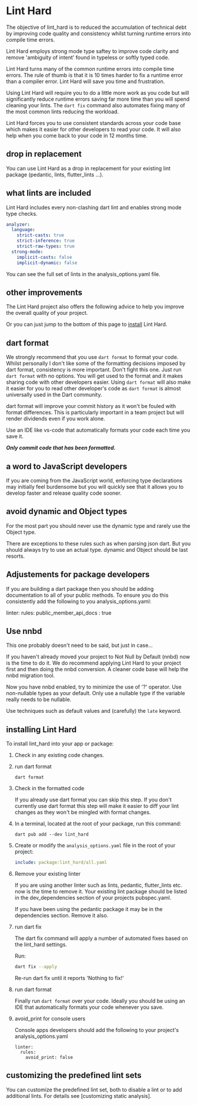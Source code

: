 # Lint Hard 

The objective of lint_hard is to reduced the accumulation of technical debt by improving code quality and consistency whilst turning runtime errors into compile time errors.


Lint Hard employs strong mode type saftey to improve code clarity and remove 'ambiguity of intent' found in typeless or softly typed code.

Lint Hard turns many of the common runtime errors into compile time errors. The rule of thumb is that it is 10 times harder to fix a runtime error than a compiler error. Lint Hard will save you time and frustration.  

Using Lint Hard will require you to do a little more work as you code but will significantly reduce runtime errors saving far more time than you will spend cleaning your lints. The `dart fix` command also automates fixing many of the most common lints reducing the workload.

Lint Hard forces you to use consistent standards across your code base which makes it easier for other developers to read your code. It will also help when you come back to your code in 12 months time.

## drop in replacement
You can use Lint Hard as a drop in replacement for your existing lint package (pedantic, lints, flutter_lints ...).


## what lints are included
Lint Hard includes every non-clashing dart lint and enables strong mode type checks.

```yaml
analyzer:
  language:
    strict-casts: true
    strict-inference: true
    strict-raw-types: true
  strong-mode:
    implicit-casts: false
    implicit-dynamic: false
```

You can see the full set of lints in the analysis_options.yaml file.

## other improvements

The Lint Hard project also offers the following advice to help you improve the overall quality of your project.

Or you can just jump to the bottom of this page to [install](#installing-lint-hard) Lint Hard.

## dart format
We strongly recommend that you use `dart format` to format your code.  Whilst personally I don't like some of the formatting decisions imposed by dart format, consistency is more important.  Don't fight this one. Just run `dart format` with no options. You will get used to the format and it makes sharing code with other developers easier. 
Using `dart format` will also make it easier for you to read other developer's code as `dart format` is almost universally used in the Dart community.

dart format will improve your commit history as it won't be fouled with format differences. This is particularly important  in a team project but will render dividends even if you work alone. 

Use an IDE like vs-code that automatically formats your code each time you save it.

**_Only commit code that has been formatted._**


## a word to JavaScript developers
If you are coming from the JavaScript world, enforcing type declarations may initially feel burdensome but you will quickly see that it allows you to develop faster and release quality code sooner.   

## avoid dynamic and Object types

For the most part you should never use the dynamic type and rarely use the Object type.

There are exceptions to these rules such as when parsing json dart. But you should always try to use an actual type. dynamic and Object should be last resorts.

## Adjustements for package developers

If you are building a dart package then you should be adding documentation to all of your public methods.
To ensure you do this consistently add the following to you analysis_options.yaml:

linter:
  rules:
    public_member_api_docs : true 

## Use nnbd

This one probably doesn't need to be said, but just in case...

If you haven't already moved your project to Not Null by Default (nnbd) now is the time to do it.
We do recommend applying Lint Hard to your project first and then doing the nnbd conversion. A cleaner code base will help the nnbd migration tool.

Now you have nnbd enabled, try to minimize the use of '?' operator. Use non-nullable types as your default. Only use a nullable type if the variable really needs to be nullable.

Use techniques such as default values and (carefully) the `late` keyword.


## installing Lint Hard

To install lint_hard into your app or package:

1. Check in any existing code changes.

2. run dart format

    ```terminal
    dart format
    ```
3. Check in the formatted code

    If you already use dart format you can skip this step.
    If you don't currently use dart format this step will make it easier to diff your lint changes as they won't be mingled with format changes.
    
4.  In a terminal, located at the root of your package, run this command:

    ```terminal
    dart pub add --dev lint_hard
    ```

5.  Create or modify the `analysis_options.yaml` file in the root of your project:

    ```yaml
    include: package:lint_hard/all.yaml
    ```

5. Remove your existing linter

    If you are using another linter such as lints, pedantic, flutter_lints etc. now is the time to remove it.
    Your existing lint package should be listed in the dev_dependencies section of your projects pubspec.yaml.
    
    If you have been using the pedantic package it may be in the dependencies section. Remove it also.
    
5. run dart fix

    The dart fix command will apply a number of automated fixes based on the lint_hard settings.

    Run:
    ```bash
    dart fix --apply
    ```
    Re-run dart fix until it reports 'Nothing to fix!'

6. run dart format

    Finally run `dart format` over your code. Ideally you should be using an IDE that automatically formats your code whenever you save.
    
7. avoid_print for console users

    Console apps developers should add the following to your project's analysis_options.yaml
    ```
    linter:
      rules:
        avoid_print: false  
    ```


## customizing the predefined lint sets

You can customize the predefined lint set, both to disable a
lint or to add additional lints. For details see [customizing static
analysis].

